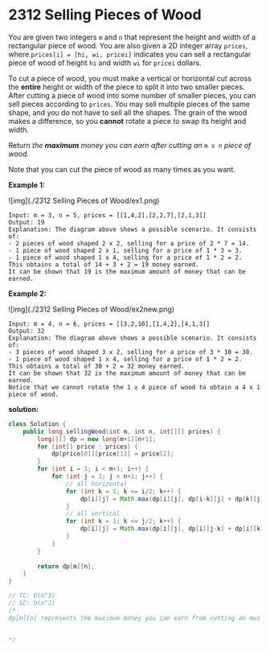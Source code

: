 # 2312 Selling Pieces of Wood

You are given two integers `m` and `n` that represent the height and width of a rectangular piece of wood. You are also given a 2D integer array `prices`, where `prices[i] = [hi, wi, pricei]` indicates you can sell a rectangular piece of wood of height `hi` and width `wi` for `pricei` dollars.

To cut a piece of wood, you must make a vertical or horizontal cut across the **entire** height or width of the piece to split it into two smaller pieces. After cutting a piece of wood into some number of smaller pieces, you can sell pieces according to `prices`. You may sell multiple pieces of the same shape, and you do not have to sell all the shapes. The grain of the wood makes a difference, so you **cannot** rotate a piece to swap its height and width.

Return *the **maximum** money you can earn after cutting an* `m x n` *piece of wood*.

Note that you can cut the piece of wood as many times as you want.

**Example 1:**

![img](./2312 Selling Pieces of Wood/ex1.png)

```
Input: m = 3, n = 5, prices = [[1,4,2],[2,2,7],[2,1,3]]
Output: 19
Explanation: The diagram above shows a possible scenario. It consists of:
- 2 pieces of wood shaped 2 x 2, selling for a price of 2 * 7 = 14.
- 1 piece of wood shaped 2 x 1, selling for a price of 1 * 3 = 3.
- 1 piece of wood shaped 1 x 4, selling for a price of 1 * 2 = 2.
This obtains a total of 14 + 3 + 2 = 19 money earned.
It can be shown that 19 is the maximum amount of money that can be earned.
```

**Example 2:**

![img](./2312 Selling Pieces of Wood/ex2new.png)

```
Input: m = 4, n = 6, prices = [[3,2,10],[1,4,2],[4,1,3]]
Output: 32
Explanation: The diagram above shows a possible scenario. It consists of:
- 3 pieces of wood shaped 3 x 2, selling for a price of 3 * 10 = 30.
- 1 piece of wood shaped 1 x 4, selling for a price of 1 * 2 = 2.
This obtains a total of 30 + 2 = 32 money earned.
It can be shown that 32 is the maximum amount of money that can be earned.
Notice that we cannot rotate the 1 x 4 piece of wood to obtain a 4 x 1 piece of wood.
```



**solution:**

```java
class Solution {
    public long sellingWood(int m, int n, int[][] prices) {
        long[][] dp = new long[m+1][n+1];
        for (int[] price : prices) {
            dp[price[0]][price[1]] = price[2];
        }
        for (int i = 1; i < m+1; i++) {
            for (int j = 1; j < n+1; j++) {
                // all horizontal
                for (int k = 1; k <= i/2; k++) {
                    dp[i][j] = Math.max(dp[i][j], dp[i-k][j] + dp[k][j]);
                }
                // all vertical
                for (int k = 1; k <= j/2; k++) {
                    dp[i][j] = Math.max(dp[i][j], dp[i][j-k] + dp[i][k]);
                }
            }
        }
        
        return dp[m][n];
    }
}

// TC: O(n^3)
// SC: O(n^2)
/*
dp[m][n] represents the maximum money you can earn from cutting an mxn piece of wood


*/
```

